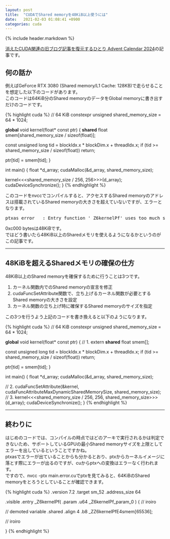 ```yaml
---
layout: post
title:  "CUDAでShared memoryを48KiB以上使うには"
date:   2021-02-03 01:08:41 +0900
categories: cuda
---
```


{% include header.markdown %}

<a href="https://adventar.org/calendars/10896">消えたCUDA関連の旧ブログ記事を復元するひとり Advent Calendar 2024</a>の記事です。

<h2 id="a">何の話か</h2>
<p>
例えばGeForce RTX 3080 (Shared memory/L1 Cache: 128KB)で走らせることを想定した以下のコードがあります。<br>
このコードは64KiB分のShared memoryのデータをGlobal memoryに書き出すだけのコードです。
</p>
{% highlight cuda %}
// 64 KiB
constexpr unsigned shared_memory_size = 64 * 1024;

__global__ void kernel(float* const ptr) {
  __shared__ float smem[shared_memory_size / sizeof(float)];

  const unsigned long tid = blockIdx.x * blockDim.x + threadIdx.x;
  if (tid >= shared_memory_size / sizeof(float)) return;

  ptr[tid] = smem[tid];
}

int main() {
  float *d_array;
  cudaMalloc(&d_array, shared_memory_size);

  kernel<<<shared_memory_size / 256, 256>>>(d_array);
  cudaDeviceSynchronize();
}
{% endhighlight %}
<p>
このコードをnvccでコンパイルすると、アクセスするShared memoryのアドレスは搭載されているShared memoryの大きさを超えていないですが、エラーとなります。
</p>
<pre class="code-line">
ptxas error   : Entry function '_Z6kernelPf' uses too much shared data (0x10000 bytes, 0xc000 max)
</pre>
<p>
<span class="code-range">0xc000 bytes</span>は48KiBです。<br>
ではどう書いたら48KiB以上のSharedメモリを使えるようになるかというのがこの記事です。
</p>
<hr>
<h2 id="b">48KiBを超えるSharedメモリの確保の仕方</h2>
<p>
48KiB以上のShared memoryを確保するために行うことは3つです。
</p>
<ol>
  <li>カーネル関数内でのShared memoryの宣言を修正</li>
  <li><span class="code-range">cudaFuncSetAttribute</span>関数で、立ち上げるカーネル関数が必要とするShared memoryの大きさを設定</li>
  <li>カーネル関数の立ち上げ時に確保するShared memoryのサイズを指定</li>
</ol>
<p>
この3つを行うよう上記のコードを書き換えると以下のようになります。
</p>

{% highlight cuda %}
// 64 KiB
constexpr unsigned shared_memory_size = 64 * 1024;

__global__ void kernel(float* const ptr) {
  // 1.
  extern __shared__ float smem[];

  const unsigned long tid = blockIdx.x * blockDim.x + threadIdx.x;
  if (tid >= shared_memory_size / sizeof(float)) return;

  ptr[tid] = smem[tid];
}

int main() {
  float *d_array;
  cudaMalloc(&d_array, shared_memory_size);

  // 2.
  cudaFuncSetAttribute(&kernel, cudaFuncAttributeMaxDynamicSharedMemorySize, shared_memory_size);
  // 3.
  kernel<<<shared_memory_size / 256, 256, shared_memory_size>>>(d_array);
  cudaDeviceSynchronize();
}
{% endhighlight %}

<hr>
<h2 id="c">終わりに</h2>
<p>
はじめのコードでは、コンパイルの時点ではどのアーキで実行されるかは判定できないため、サポートしているGPUの最小Shared memoryサイズを上限としてエラーを出しているということですかね。<br>
ptxasでエラーが出ていることからも分かるとおり、ptxからカーネルイメージに落とす際にエラーが出るのですが、cuからptxへの変換はエラーなく行われます。<br>
ですので、<span class="code-range">nvcc -ptx main.error.cu</span>でptxを見てみると、64KiBのShared memoryをとろうとしていることが確認できます。

{% highlight cuda %}
.version 7.2
.target sm_52
.address_size 64

.visible .entry _Z6kernelPf(
  .param .u64 _Z6kernelPf_param_0
)
{
  // iroiro

  // demoted variable
  .shared .align 4 .b8 _ZZ6kernelPfE4smem[65536];

  // iroiro

}
{% endhighlight %}

</p>
